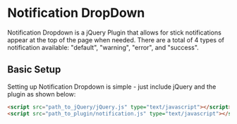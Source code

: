 Notification DropDown
=================

Notification Dropdown is a jQuery Plugin that allows for stick notifications appear at the top of the page when needed. 
There are a total of 4 types of notification available: "default", "warning", "error", and "success".

Basic Setup
-----------------
Setting up Notification Dropdown is simple - just include jQuery and the plugin as shown below:
 ```html
<script src="path_to_jQuery/jQuery.js" type="text/javascript"></script>
<script src="path_to_plugin/notification.js" type="text/javascript"></script>
 ```